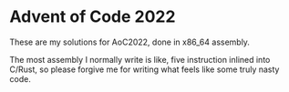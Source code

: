 # Advent of Code 2022

These are my solutions for AoC2022, done in x86_64 assembly.

The most assembly I normally write is like, five instruction inlined into C/Rust, so please forgive me for writing what feels like some truly nasty code.
